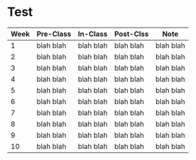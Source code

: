 Test
=======================

| Week | Pre-Class | In-Class | Post-Clss | Note
| -----| --------- | -------- | --------- | --------|
| 1    | blah blah | blah blah | blah blah | blah blah
| 2    | blah blah | blah blah | blah blah | blah blah
| 3    | blah blah | blah blah | blah blah | blah blah
| 4    | blah blah | blah blah | blah blah | blah blah
| 5    | blah blah | blah blah | blah blah | blah blah
| 6    | blah blah | blah blah | blah blah | blah blah
| 7    | blah blah | blah blah | blah blah | blah blah
| 8    | blah blah | blah blah | blah blah | blah blah
| 9    | blah blah | blah blah | blah blah | blah blah
| 10    | blah blah | blah blah | blah blah | blah blah
